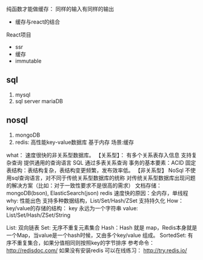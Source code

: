 纯函数才能做缓存： 同样的输入有同样的输出

- 缓存与react的结合


React项目
- ssr
- 缓存
- immutable



## sql
1. mysql
2. sql server
mariaDB
## nosql
1. mongoDB
2. redis: 高性能key-value数据库 基于内存 场景:缓存




what：
速度很快的非关系型数据库。
【关系型】：
有多个关系表存入信息
支持复杂查询
提供通用的查询语言 SQL
通过多表关系查询
事务的基本要素：ACID
固定表结构：表结构复杂，表结构变更频繁，发布效率低。
【非关系型】
NoSql 不使用sql查询语言，对不同于传统关系型数据库的统称
对传统关系型数据库出现问题的解决方案（比如：对于一致性要求不是很高的需求）
文档存储：mongoDB(bson),  ElasticSearch(json)
redis 速度快的原因：全内存，单线程
why: 
性能出色
支持多种数据结构，List/Set/Hash/ZSet
支持持久化
How：
key/value的存储的结构：
key 永远为一个字符串
value: List/Set/Hash/ZSet/String

List: 双向链表
Set: 无序不重复元素集合
Hash：Hash 就是 map，Redis本身就是一个Map，当value是一个hash时候，又由多个key/value 组成。
SortedSet: 有序不重复集合，如果分值相同则按照key的字节排序
参考命令：http://redisdoc.com/
如果没有安装redis 可以在线练习： http://try.redis.io/




